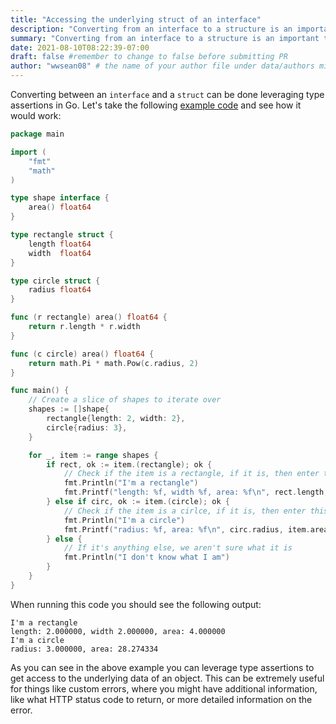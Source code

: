 ```yaml
---
title: "Accessing the underlying struct of an interface"
description: "Converting from an interface to a structure is an important tool with a slightly obtuse syntax"
summary: "Converting from an interface to a structure is an important tool with a slightly obtuse syntax"
date: 2021-08-10T08:22:39-07:00
draft: false #remember to change to false before submitting PR
author: "wwsean08" # the name of your author file under data/authors minus the yaml file extension
---
```


Converting between an `interface` and a `struct` can be done leveraging type assertions in Go.  Let's take the following [example code](https://play.golang.org/p/EhsiuwZ89IH) and see how it would work:

```go
package main

import (
	"fmt"
	"math"
)

type shape interface {
	area() float64
}

type rectangle struct {
	length float64
	width  float64
}

type circle struct {
	radius float64
}

func (r rectangle) area() float64 {
	return r.length * r.width
}

func (c circle) area() float64 {
	return math.Pi * math.Pow(c.radius, 2)
}

func main() {
	// Create a slice of shapes to iterate over
	shapes := []shape{
		rectangle{length: 2, width: 2},
		circle{radius: 3},
	}

	for _, item := range shapes {
		if rect, ok := item.(rectangle); ok {
			// Check if the item is a rectangle, if it is, then enter this if block
			fmt.Println("I'm a rectangle")
			fmt.Printf("length: %f, width %f, area: %f\n", rect.length, rect.width, item.area())
		} else if circ, ok := item.(circle); ok {
			// Check if the item is a cirlce, if it is, then enter this if block
			fmt.Println("I'm a circle")
			fmt.Printf("radius: %f, area: %f\n", circ.radius, item.area())
		} else {
			// If it's anything else, we aren't sure what it is
			fmt.Println("I don't know what I am")
		}
	}
}
```

When running this code you should see the following output:
```text
I'm a rectangle
length: 2.000000, width 2.000000, area: 4.000000
I'm a circle
radius: 3.000000, area: 28.274334
```

As you can see in the above example you can leverage type assertions to get access to the underlying data of an object.  This can be extremely useful for things like custom errors, where you might have additional information, like what HTTP status code to return, or more detailed information on the error.